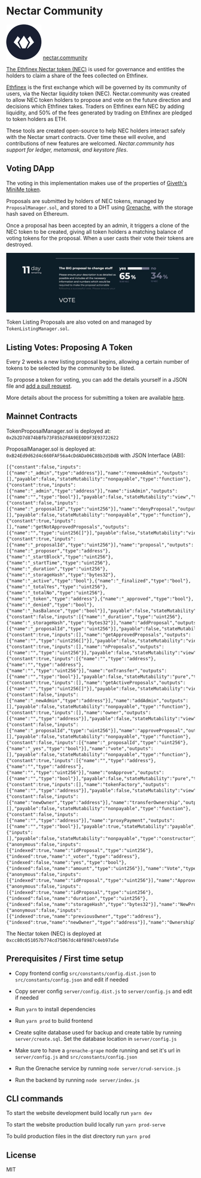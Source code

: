  # Nectar Community

![Logo](/src/constants/images/logo.svg "Logo") [nectar.community](https://nectar.community) 

[The Ethfinex Nectar token (NEC)](https://github.com/ethfinex/nectar) is used for governance and entitles the holders to claim a share of the fees collected on Ethfinex.

[Ethfinex](https://www.ethfinex.com) is the first exchange which will be governed by its community of users, via the Nectar liquidity token (NEC). Nectar.community was created to allow NEC token holders to propose and vote on the future direction and decisions which Ethfinex takes. Traders on Ethfinex earn NEC by adding liquidity, and 50% of the fees generated by trading on Ethfinex are pledged to token holders as ETH.

These tools are created open-source to help NEC holders interact safely with the Nectar smart contracts. Over time these will evolve, and contributions of new features are welcomed. *Nectar.community has support for ledger, metamask, and keystore files*.

## Voting DApp

The voting in this implementation makes use of the properties of [Giveth's MiniMe token](https://github.com/giveth/minime).

Proposals are submitted by holders of NEC tokens, managed by `ProposalManager.sol`, and stored to a DHT using [Grenache](https://github.com/bitfinexcom/grenache), with the storage hash saved on Ethereum.

Once a proposal has been accepted by an admin, it triggers a clone of the NEC token to be created, giving all token holders a matching balance of voting tokens for the proposal. When a user casts their vote their tokens are destroyed.

![Example Proposal Screenshot](/proposal.jpg?raw=true "Example Proposal")

Token Listing Proposals are also voted on and managed by `TokenListingManager.sol`.

## Listing Votes: Proposing A Token

Every 2 weeks a new listing proposal begins, allowing a certain number of tokens to be selected by the
community to be listed.

To propose a token for voting, you can add the details yourself in a JSON file and [add a pull request](/proposed_tokens).

More details about the process for submitting a token are available [here](https://support.ethfinex.com/hc/en-us/articles/115002526172-Listing-a-Token-on-Ethfinex).

## Mainnet Contracts
TokenProposalManager.sol is deployed at:
`0x2b2D7d874bBfb73F85b2F8A9EE0D9F3E93722622`

ProposalManager.sol is deployed at:
`0xB24Ed9d62d4c660FAF56a4cDdADa06C88b2d5DdB`
with JSON Interface (ABI):
```
[{"constant":false,"inputs":[{"name":"_admin","type":"address"}],"name":"removeAdmin","outputs":[],"payable":false,"stateMutability":"nonpayable","type":"function"},{"constant":true,"inputs":[{"name":"_admin","type":"address"}],"name":"isAdmin","outputs":[{"name":"","type":"bool"}],"payable":false,"stateMutability":"view","type":"function"},{"constant":false,"inputs":[{"name":"_proposalId","type":"uint256"}],"name":"denyProposal","outputs":[],"payable":false,"stateMutability":"nonpayable","type":"function"},{"constant":true,"inputs":[],"name":"getNotApprovedProposals","outputs":[{"name":"","type":"uint256[]"}],"payable":false,"stateMutability":"view","type":"function"},{"constant":true,"inputs":[{"name":"_proposalId","type":"uint256"}],"name":"proposal","outputs":[{"name":"_proposer","type":"address"},{"name":"_startBlock","type":"uint256"},{"name":"_startTime","type":"uint256"},{"name":"_duration","type":"uint256"},{"name":"_storageHash","type":"bytes32"},{"name":"_active","type":"bool"},{"name":"_finalized","type":"bool"},{"name":"_totalYes","type":"uint256"},{"name":"_totalNo","type":"uint256"},{"name":"_token","type":"address"},{"name":"_approved","type":"bool"},{"name":"_denied","type":"bool"},{"name":"_hasBalance","type":"bool"}],"payable":false,"stateMutability":"view","type":"function"},{"constant":false,"inputs":[{"name":"_duration","type":"uint256"},{"name":"_storageHash","type":"bytes32"}],"name":"addProposal","outputs":[{"name":"_proposalId","type":"uint256"}],"payable":false,"stateMutability":"nonpayable","type":"function"},{"constant":true,"inputs":[],"name":"getApprovedProposals","outputs":[{"name":"","type":"uint256[]"}],"payable":false,"stateMutability":"view","type":"function"},{"constant":true,"inputs":[],"name":"nProposals","outputs":[{"name":"","type":"uint256"}],"payable":false,"stateMutability":"view","type":"function"},{"constant":true,"inputs":[{"name":"","type":"address"},{"name":"","type":"address"},{"name":"","type":"uint256"}],"name":"onTransfer","outputs":[{"name":"","type":"bool"}],"payable":false,"stateMutability":"pure","type":"function"},{"constant":true,"inputs":[],"name":"getActiveProposals","outputs":[{"name":"","type":"uint256[]"}],"payable":false,"stateMutability":"view","type":"function"},{"constant":false,"inputs":[{"name":"_newAdmin","type":"address"}],"name":"addAdmin","outputs":[],"payable":false,"stateMutability":"nonpayable","type":"function"},{"constant":true,"inputs":[],"name":"owner","outputs":[{"name":"","type":"address"}],"payable":false,"stateMutability":"view","type":"function"},{"constant":false,"inputs":[{"name":"_proposalId","type":"uint256"}],"name":"approveProposal","outputs":[],"payable":false,"stateMutability":"nonpayable","type":"function"},{"constant":false,"inputs":[{"name":"_proposalId","type":"uint256"},{"name":"_yes","type":"bool"}],"name":"vote","outputs":[],"payable":false,"stateMutability":"nonpayable","type":"function"},{"constant":true,"inputs":[{"name":"","type":"address"},{"name":"","type":"address"},{"name":"","type":"uint256"}],"name":"onApprove","outputs":[{"name":"","type":"bool"}],"payable":false,"stateMutability":"pure","type":"function"},{"constant":true,"inputs":[],"name":"tokenFactory","outputs":[{"name":"","type":"address"}],"payable":false,"stateMutability":"view","type":"function"},{"constant":false,"inputs":[{"name":"newOwner","type":"address"}],"name":"transferOwnership","outputs":[],"payable":false,"stateMutability":"nonpayable","type":"function"},{"constant":false,"inputs":[{"name":"","type":"address"}],"name":"proxyPayment","outputs":[{"name":"","type":"bool"}],"payable":true,"stateMutability":"payable","type":"function"},{"inputs":[],"payable":false,"stateMutability":"nonpayable","type":"constructor"},{"anonymous":false,"inputs":[{"indexed":true,"name":"idProposal","type":"uint256"},{"indexed":true,"name":"_voter","type":"address"},{"indexed":false,"name":"yes","type":"bool"},{"indexed":false,"name":"amount","type":"uint256"}],"name":"Vote","type":"event"},{"anonymous":false,"inputs":[{"indexed":true,"name":"idProposal","type":"uint256"}],"name":"Approved","type":"event"},{"anonymous":false,"inputs":[{"indexed":true,"name":"idProposal","type":"uint256"},{"indexed":false,"name":"duration","type":"uint256"},{"indexed":false,"name":"storageHash","type":"bytes32"}],"name":"NewProposal","type":"event"},{"anonymous":false,"inputs":[{"indexed":true,"name":"previousOwner","type":"address"},{"indexed":true,"name":"newOwner","type":"address"}],"name":"OwnershipTransferred","type":"event"}]
```

The Nectar token (NEC) is deployed at `0xcc80c051057b774cd75067dc48f8987c4eb97a5e`

## Prerequisites / First time setup

- Copy frontend config `src/constants/config.dist.json` to `src/constants/config.json` and 
edit if needed

- Copy server config `server/config.dist.js` to `server/config.js` and edit if needed

- Run `yarn` to install dependencies

- Run `yarn prod` to build frontend

- Create sqlite database used for backup and create table by running `server/create.sql`. 
Set the database location in `server/config.js`

- Make sure to have a `grenache-grape` node running and set it's url in `server/config.js` 
and `src/constants/config.json`

- Run the Grenache service by running `node server/crud-service.js`

- Run the backend by running `node server/index.js`

## CLI commands

To start the website development build locally run ```yarn dev```

To start the website production build locally run ```yarn prod-serve```

To build production files in the dist directory run ```yarn prod```

## License

MIT
